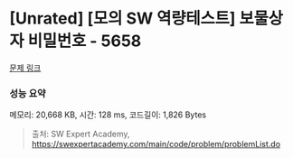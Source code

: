 # [Unrated] [모의 SW 역량테스트] 보물상자 비밀번호 - 5658 

[문제 링크](https://swexpertacademy.com/main/code/problem/problemDetail.do?contestProbId=AWXRUN9KfZ8DFAUo) 

### 성능 요약

메모리: 20,668 KB, 시간: 128 ms, 코드길이: 1,826 Bytes



> 출처: SW Expert Academy, https://swexpertacademy.com/main/code/problem/problemList.do